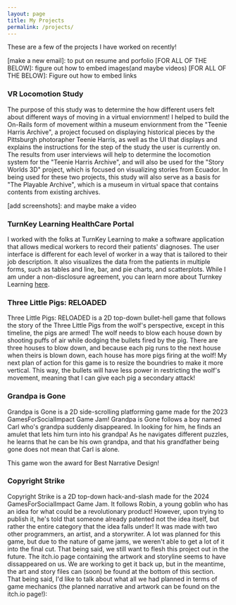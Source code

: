 ```yaml
---
layout: page
title: My Projects
permalink: /projects/
---
```


These are a few of the projects I have worked on recently!

[make a new email]: to put on resume and porfolio
[FOR ALL OF THE BELOW]: figure out how to embed images(and maybe videos)
[FOR ALL OF THE BELOW]: Figure out how to embed links
### VR Locomotion Study

The purpose of this study was to determine the how different users felt about different ways of moving in a virtual enviornment! I helped to build the On-Rails form of movement within a museum enviornment from the "Teenie Harris Archive", a project focused on displaying historical pieces by the Pittsburgh photorapher Teenie Harris, as well as the UI that displays and explains the instructions for the step of the study the user is currently on. The results from user interviews will help to determine the locomotion system for the "Teenie Harris Archive", and will also be used for the "Story Worlds 3D" project, which is focused on visualizing stories from Ecuador. In being used for these two projects, this study will also serve as a basis for "The Playable Archive", which is a museum in virtual space that contains contents from existing archives.

[add screenshots]: and maybe make a video

### TurnKey Learning HealthCare Portal

I worked with the folks at TurnKey Learning to make a software application that allows medical workers to record their patients' diagnoses. The user interface is different for each level of worker in a way that is tailored to their job description. It also visualizes the data from the patients in multiple forms, such as tables and line, bar, and pie charts, and scatterplots. While I am under a non-disclosure agreement, you can learn more about Turnkey Learning <a href="https://turnkeylearning.com/industries/healthcare/">here</a>.

### Three Little Pigs: RELOADED

Three Little Pigs: RELOADED is a 2D top-down bullet-hell game that follows the story of the Three Little Pigs from the wolf's perspective, except in this timeline, the pigs are armed! The wolf needs to blow each house down by shooting puffs of air while dodging the bullets fired by the pig. There are three houses to blow down, and because each pig runs to the next house when theirs is blown down, each house has more pigs firing at the wolf!
My next plan of action for this game is to resize the boundries to make it more vertical. This way, the bullets will have less power in restricting the wolf's movement, meaning that I can give each pig a secondary attack!

### Grandpa is Gone

Grandpa is Gone is a 2D side-scrolling platforming game made for the 2023 GamesForSocialImpact Game Jam! Grandpa is Gone follows a boy named Carl who's grandpa suddenly disappeared. In looking for him, he finds an amulet that lets him turn into his grandpa! As he navigates different puzzles, he learns that he can be his own grandpa, and that his grandfather being gone does not mean that Carl is alone.

This game won the award for Best Narrative Design!

### Copyright Strike

Copyright Strike is a 2D top-down hack-and-slash made for the 2024 GamesForSocialImpact Game Jam. It follows Robin, a young goblin who has an idea for what could be a revolutionary product! However, upon trying to publish it, he's told that someone already patented not the idea itself, but rather the entire category that the idea falls under! It was made with two other programmers, an artist, and a storywriter. A lot was planned for this game, but due to the nature of game jams, we weren't able to get a lot of it into the final cut. That being said, we still want to flesh this project out in the future. The itch.io page containing the artwork and storyline seems to have dissappeared on us. We are working to get it back up, but in the meantime, the art and story files can (soon) be found at the bottom of this section. That being said, I'd like to talk about what all we had planned in terms of game mechanics (the planned narrative and artwork can be found on the itch.io page!):
